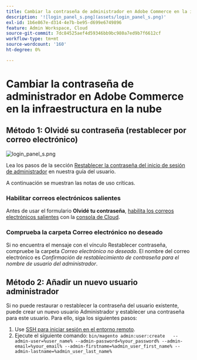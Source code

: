 ```yaml
---
title: Cambiar la contraseña de administrador en Adobe Commerce en la infraestructura en la nube
description: '![login_panel_s.png](assets/login_panel_s.png)'
exl-id: 1b6e867e-d314-4e7b-be95-d699e6749896
feature: Admin Workspace, Cloud
source-git-commit: 7dc84525aef4d59346bb9bc980a7ed9b7f6612cf
workflow-type: tm+mt
source-wordcount: '160'
ht-degree: 0%

---
```


# Cambiar la contraseña de administrador en Adobe Commerce en la infraestructura en la nube

## Método 1: Olvidé su contraseña (restablecer por correo electrónico)

![login_panel_s.png](assets/login_panel_s.png)

Lea los pasos de la sección [Restablecer la contraseña del inicio de sesión de administrador](https://experienceleague.adobe.com/docs/commerce-admin/start/admin/admin-signin.html?lang=es#admin-sign-in) en nuestra guía del usuario.

A continuación se muestran las notas de uso críticas.

### Habilitar correos electrónicos salientes

Antes de usar el formulario **Olvidé tu contraseña**, [habilita los correos electrónicos salientes](https://experienceleague.adobe.com/docs/commerce-cloud-service/user-guide/project/outgoing-emails.html?lang=es) con la [consola de Cloud](https://experienceleague.adobe.com/docs/commerce-cloud-service/user-guide/project/overview.html?lang=es).

### Comprueba la carpeta Correo electrónico no deseado

Si no encuentra el mensaje con el vínculo Restablecer contraseña, compruebe la carpeta *Correo electrónico no deseado*. El nombre del correo electrónico es *Confirmación de restablecimiento de contraseña para el nombre de usuario del administrador*.

## Método 2: Añadir un nuevo usuario administrador

Si no puede restaurar o restablecer la contraseña del usuario existente, puede crear un nuevo usuario Administrador y establecer una contraseña para este usuario. Para ello, siga los siguientes pasos:

1. Use [SSH para iniciar sesión en el entorno remoto](https://experienceleague.adobe.com/docs/commerce-cloud-service/user-guide/develop/secure-connections.html?lang=es).
1. Ejecute el siguiente comando: `bin/magento admin:user:create   --admin-user=%user_name% --admin-password=%your_password% --admin-email=%your_email% --admin-firstname=%admin_user_first_name% --admin-lastname=%admin_user_last_name%`
